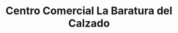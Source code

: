 ---
title: "Centro Comercial La Baratura del Calzado"
url: /trujillo/centro-comercial-la-baratura-del-calzado/
shop: zapatos
---